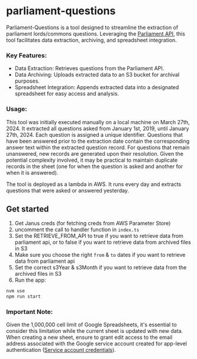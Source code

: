 # parliament-questions

Parliament-Questions is a tool designed to streamline the extraction of parliament lords/commons questions. Leveraging the [Parliament API](https://questions-statements-api.parliament.uk/), this tool facilitates data extraction, archiving, and spreadsheet integration.

### Key Features:

- Data Extraction: Retrieves questions from the Parliament API.
- Data Archiving: Uploads extracted data to an S3 bucket for archival purposes.
- Spreadsheet Integration: Appends extracted data into a designated spreadsheet for easy access and analysis.

### Usage:

This tool was initially executed manually on a local machine on March 27th, 2024. It extracted all questions asked from January 1st, 2019, until January 27th, 2024. Each question is assigned a unique identifier. Questions that have been answered prior to the extraction date contain the corresponding answer text within the extracted question record. For questions that remain unanswered, new records are generated upon their resolution. Given the potential complexity involved, it may be practical to maintain duplicate records in the sheet (one for when the question is asked and another for when it is answered).

The tool is deployed as a lambda in AWS. It runs every day and extracts questions that were asked or answered yesterday.

## Get started
1. Get Janus creds (for fetching creds from AWS Parameter Store)
2. uncomment the call to handler function in `index.ts`
3. Set the RETRIEVE_FROM_API to true if you want to retrieve data from parliament api, or to false if you want to retrieve data from archived files in S3
4. Make sure you choose the right `from` & `to` dates if you want to retrieve data from parliament api
5. Set the correct s3Year & s3Month if you want to retrieve data from the archived files in S3
6. Run the app:

```bash
nvm use
npm run start
```

### Important Note:

Given the 1,000,000 cell limit of Google Spreadsheets, it's essential to consider this limitation while the current sheet is updated with new data. When creating a new sheet, ensure to grant edit access to the email address associated with the Google service account created for app-level authentication ([Service account credentials](https://github.com/googleapis/google-api-nodejs-client?tab=readme-ov-file#service-account-credentials)).
